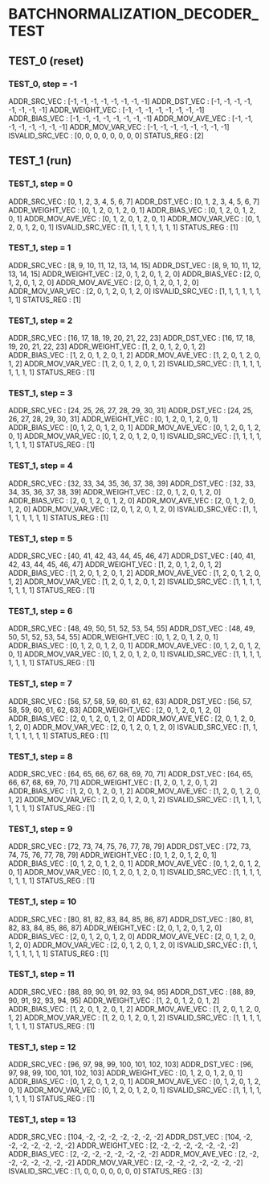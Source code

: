 # BATCHNORMALIZATION_DECODER_TEST

## TEST_0 (reset)

### TEST_0, step = -1

ADDR_SRC_VEC : [-1, -1, -1, -1, -1, -1, -1, -1]
ADDR_DST_VEC : [-1, -1, -1, -1, -1, -1, -1, -1]
ADDR_WEIGHT_VEC : [-1, -1, -1, -1, -1, -1, -1, -1]
ADDR_BIAS_VEC : [-1, -1, -1, -1, -1, -1, -1, -1]
ADDR_MOV_AVE_VEC : [-1, -1, -1, -1, -1, -1, -1, -1]
ADDR_MOV_VAR_VEC : [-1, -1, -1, -1, -1, -1, -1, -1]
ISVALID_SRC_VEC : [0, 0, 0, 0, 0, 0, 0, 0]
STATUS_REG : [2]

## TEST_1 (run)

### TEST_1, step = 0

ADDR_SRC_VEC : [0, 1, 2, 3, 4, 5, 6, 7]
ADDR_DST_VEC : [0, 1, 2, 3, 4, 5, 6, 7]
ADDR_WEIGHT_VEC : [0, 1, 2, 0, 1, 2, 0, 1]
ADDR_BIAS_VEC : [0, 1, 2, 0, 1, 2, 0, 1]
ADDR_MOV_AVE_VEC : [0, 1, 2, 0, 1, 2, 0, 1]
ADDR_MOV_VAR_VEC : [0, 1, 2, 0, 1, 2, 0, 1]
ISVALID_SRC_VEC : [1, 1, 1, 1, 1, 1, 1, 1]
STATUS_REG : [1]

### TEST_1, step = 1

ADDR_SRC_VEC : [8, 9, 10, 11, 12, 13, 14, 15]
ADDR_DST_VEC : [8, 9, 10, 11, 12, 13, 14, 15]
ADDR_WEIGHT_VEC : [2, 0, 1, 2, 0, 1, 2, 0]
ADDR_BIAS_VEC : [2, 0, 1, 2, 0, 1, 2, 0]
ADDR_MOV_AVE_VEC : [2, 0, 1, 2, 0, 1, 2, 0]
ADDR_MOV_VAR_VEC : [2, 0, 1, 2, 0, 1, 2, 0]
ISVALID_SRC_VEC : [1, 1, 1, 1, 1, 1, 1, 1]
STATUS_REG : [1]

### TEST_1, step = 2

ADDR_SRC_VEC : [16, 17, 18, 19, 20, 21, 22, 23]
ADDR_DST_VEC : [16, 17, 18, 19, 20, 21, 22, 23]
ADDR_WEIGHT_VEC : [1, 2, 0, 1, 2, 0, 1, 2]
ADDR_BIAS_VEC : [1, 2, 0, 1, 2, 0, 1, 2]
ADDR_MOV_AVE_VEC : [1, 2, 0, 1, 2, 0, 1, 2]
ADDR_MOV_VAR_VEC : [1, 2, 0, 1, 2, 0, 1, 2]
ISVALID_SRC_VEC : [1, 1, 1, 1, 1, 1, 1, 1]
STATUS_REG : [1]

### TEST_1, step = 3

ADDR_SRC_VEC : [24, 25, 26, 27, 28, 29, 30, 31]
ADDR_DST_VEC : [24, 25, 26, 27, 28, 29, 30, 31]
ADDR_WEIGHT_VEC : [0, 1, 2, 0, 1, 2, 0, 1]
ADDR_BIAS_VEC : [0, 1, 2, 0, 1, 2, 0, 1]
ADDR_MOV_AVE_VEC : [0, 1, 2, 0, 1, 2, 0, 1]
ADDR_MOV_VAR_VEC : [0, 1, 2, 0, 1, 2, 0, 1]
ISVALID_SRC_VEC : [1, 1, 1, 1, 1, 1, 1, 1]
STATUS_REG : [1]

### TEST_1, step = 4

ADDR_SRC_VEC : [32, 33, 34, 35, 36, 37, 38, 39]
ADDR_DST_VEC : [32, 33, 34, 35, 36, 37, 38, 39]
ADDR_WEIGHT_VEC : [2, 0, 1, 2, 0, 1, 2, 0]
ADDR_BIAS_VEC : [2, 0, 1, 2, 0, 1, 2, 0]
ADDR_MOV_AVE_VEC : [2, 0, 1, 2, 0, 1, 2, 0]
ADDR_MOV_VAR_VEC : [2, 0, 1, 2, 0, 1, 2, 0]
ISVALID_SRC_VEC : [1, 1, 1, 1, 1, 1, 1, 1]
STATUS_REG : [1]

### TEST_1, step = 5

ADDR_SRC_VEC : [40, 41, 42, 43, 44, 45, 46, 47]
ADDR_DST_VEC : [40, 41, 42, 43, 44, 45, 46, 47]
ADDR_WEIGHT_VEC : [1, 2, 0, 1, 2, 0, 1, 2]
ADDR_BIAS_VEC : [1, 2, 0, 1, 2, 0, 1, 2]
ADDR_MOV_AVE_VEC : [1, 2, 0, 1, 2, 0, 1, 2]
ADDR_MOV_VAR_VEC : [1, 2, 0, 1, 2, 0, 1, 2]
ISVALID_SRC_VEC : [1, 1, 1, 1, 1, 1, 1, 1]
STATUS_REG : [1]

### TEST_1, step = 6

ADDR_SRC_VEC : [48, 49, 50, 51, 52, 53, 54, 55]
ADDR_DST_VEC : [48, 49, 50, 51, 52, 53, 54, 55]
ADDR_WEIGHT_VEC : [0, 1, 2, 0, 1, 2, 0, 1]
ADDR_BIAS_VEC : [0, 1, 2, 0, 1, 2, 0, 1]
ADDR_MOV_AVE_VEC : [0, 1, 2, 0, 1, 2, 0, 1]
ADDR_MOV_VAR_VEC : [0, 1, 2, 0, 1, 2, 0, 1]
ISVALID_SRC_VEC : [1, 1, 1, 1, 1, 1, 1, 1]
STATUS_REG : [1]

### TEST_1, step = 7

ADDR_SRC_VEC : [56, 57, 58, 59, 60, 61, 62, 63]
ADDR_DST_VEC : [56, 57, 58, 59, 60, 61, 62, 63]
ADDR_WEIGHT_VEC : [2, 0, 1, 2, 0, 1, 2, 0]
ADDR_BIAS_VEC : [2, 0, 1, 2, 0, 1, 2, 0]
ADDR_MOV_AVE_VEC : [2, 0, 1, 2, 0, 1, 2, 0]
ADDR_MOV_VAR_VEC : [2, 0, 1, 2, 0, 1, 2, 0]
ISVALID_SRC_VEC : [1, 1, 1, 1, 1, 1, 1, 1]
STATUS_REG : [1]

### TEST_1, step = 8

ADDR_SRC_VEC : [64, 65, 66, 67, 68, 69, 70, 71]
ADDR_DST_VEC : [64, 65, 66, 67, 68, 69, 70, 71]
ADDR_WEIGHT_VEC : [1, 2, 0, 1, 2, 0, 1, 2]
ADDR_BIAS_VEC : [1, 2, 0, 1, 2, 0, 1, 2]
ADDR_MOV_AVE_VEC : [1, 2, 0, 1, 2, 0, 1, 2]
ADDR_MOV_VAR_VEC : [1, 2, 0, 1, 2, 0, 1, 2]
ISVALID_SRC_VEC : [1, 1, 1, 1, 1, 1, 1, 1]
STATUS_REG : [1]

### TEST_1, step = 9

ADDR_SRC_VEC : [72, 73, 74, 75, 76, 77, 78, 79]
ADDR_DST_VEC : [72, 73, 74, 75, 76, 77, 78, 79]
ADDR_WEIGHT_VEC : [0, 1, 2, 0, 1, 2, 0, 1]
ADDR_BIAS_VEC : [0, 1, 2, 0, 1, 2, 0, 1]
ADDR_MOV_AVE_VEC : [0, 1, 2, 0, 1, 2, 0, 1]
ADDR_MOV_VAR_VEC : [0, 1, 2, 0, 1, 2, 0, 1]
ISVALID_SRC_VEC : [1, 1, 1, 1, 1, 1, 1, 1]
STATUS_REG : [1]

### TEST_1, step = 10

ADDR_SRC_VEC : [80, 81, 82, 83, 84, 85, 86, 87]
ADDR_DST_VEC : [80, 81, 82, 83, 84, 85, 86, 87]
ADDR_WEIGHT_VEC : [2, 0, 1, 2, 0, 1, 2, 0]
ADDR_BIAS_VEC : [2, 0, 1, 2, 0, 1, 2, 0]
ADDR_MOV_AVE_VEC : [2, 0, 1, 2, 0, 1, 2, 0]
ADDR_MOV_VAR_VEC : [2, 0, 1, 2, 0, 1, 2, 0]
ISVALID_SRC_VEC : [1, 1, 1, 1, 1, 1, 1, 1]
STATUS_REG : [1]

### TEST_1, step = 11

ADDR_SRC_VEC : [88, 89, 90, 91, 92, 93, 94, 95]
ADDR_DST_VEC : [88, 89, 90, 91, 92, 93, 94, 95]
ADDR_WEIGHT_VEC : [1, 2, 0, 1, 2, 0, 1, 2]
ADDR_BIAS_VEC : [1, 2, 0, 1, 2, 0, 1, 2]
ADDR_MOV_AVE_VEC : [1, 2, 0, 1, 2, 0, 1, 2]
ADDR_MOV_VAR_VEC : [1, 2, 0, 1, 2, 0, 1, 2]
ISVALID_SRC_VEC : [1, 1, 1, 1, 1, 1, 1, 1]
STATUS_REG : [1]

### TEST_1, step = 12

ADDR_SRC_VEC : [96, 97, 98, 99, 100, 101, 102, 103]
ADDR_DST_VEC : [96, 97, 98, 99, 100, 101, 102, 103]
ADDR_WEIGHT_VEC : [0, 1, 2, 0, 1, 2, 0, 1]
ADDR_BIAS_VEC : [0, 1, 2, 0, 1, 2, 0, 1]
ADDR_MOV_AVE_VEC : [0, 1, 2, 0, 1, 2, 0, 1]
ADDR_MOV_VAR_VEC : [0, 1, 2, 0, 1, 2, 0, 1]
ISVALID_SRC_VEC : [1, 1, 1, 1, 1, 1, 1, 1]
STATUS_REG : [1]

### TEST_1, step = 13

ADDR_SRC_VEC : [104, -2, -2, -2, -2, -2, -2, -2]
ADDR_DST_VEC : [104, -2, -2, -2, -2, -2, -2, -2]
ADDR_WEIGHT_VEC : [2, -2, -2, -2, -2, -2, -2, -2]
ADDR_BIAS_VEC : [2, -2, -2, -2, -2, -2, -2, -2]
ADDR_MOV_AVE_VEC : [2, -2, -2, -2, -2, -2, -2, -2]
ADDR_MOV_VAR_VEC : [2, -2, -2, -2, -2, -2, -2, -2]
ISVALID_SRC_VEC : [1, 0, 0, 0, 0, 0, 0, 0]
STATUS_REG : [3]

